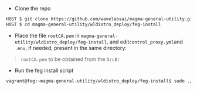 * Clone the repo
```bash
HOST $ git clone https://github.com/wavelabsai/magma-general-utility.git
HOST $ cd magma-general-utility/wldistro_deploy/feg-install
```
* Place the file ```rootCA.pem``` in ```magma-general-utility/wldistro_deploy/feg-install```,  and edit```control_proxy.yml```and ```.env```, if needed, present in the same directory:

>```rootCA.pem``` to be obtained from the ```Orc8r```

* Run the feg install script
```bash
vagrant@feg:~magma-general-utility/wldistro_deploy/feg-install$ sudo ./install_gateway.sh feg
```